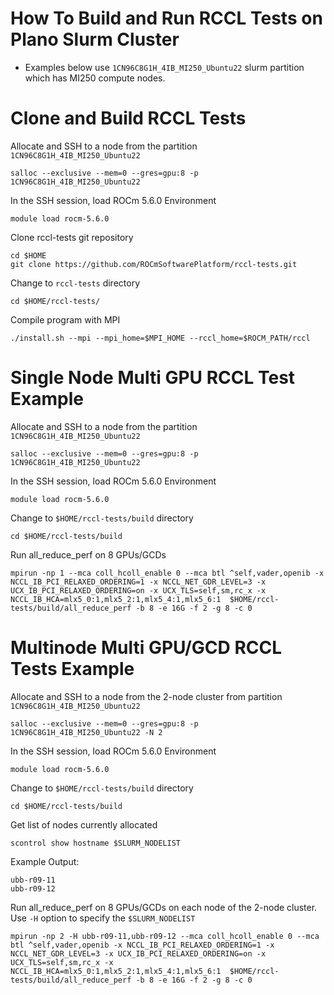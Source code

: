 # How To Build and Run RCCL Tests on Plano Slurm Cluster
- Examples below use `1CN96C8G1H_4IB_MI250_Ubuntu22` slurm partition which has MI250 compute nodes. 
# Clone and Build RCCL Tests
Allocate and SSH to a node from the partition `1CN96C8G1H_4IB_MI250_Ubuntu22`
```
salloc --exclusive --mem=0 --gres=gpu:8 -p 1CN96C8G1H_4IB_MI250_Ubuntu22
```
In the SSH session, load ROCm 5.6.0 Environment
```
module load rocm-5.6.0 
```
Clone rccl-tests git repository 
```
cd $HOME
git clone https://github.com/ROCmSoftwarePlatform/rccl-tests.git
```
Change to `rccl-tests` directory 
```
cd $HOME/rccl-tests/
```
Compile program with MPI 
```
./install.sh --mpi --mpi_home=$MPI_HOME --rccl_home=$ROCM_PATH/rccl
```
# Single Node Multi GPU RCCL Test Example
Allocate and SSH to a node from the partition `1CN96C8G1H_4IB_MI250_Ubuntu22`
```
salloc --exclusive --mem=0 --gres=gpu:8 -p 1CN96C8G1H_4IB_MI250_Ubuntu22
```
In the SSH session, load ROCm 5.6.0 Environment
```
module load rocm-5.6.0 
```
Change to `$HOME/rccl-tests/build` directory 
```
cd $HOME/rccl-tests/build
```
Run all_reduce_perf on 8 GPUs/GCDs
```
mpirun -np 1 --mca coll_hcoll_enable 0 --mca btl ^self,vader,openib -x NCCL_IB_PCI_RELAXED_ORDERING=1 -x NCCL_NET_GDR_LEVEL=3 -x UCX_IB_PCI_RELAXED_ORDERING=on -x UCX_TLS=self,sm,rc_x -x NCCL_IB_HCA=mlx5_0:1,mlx5_2:1,mlx5_4:1,mlx5_6:1  $HOME/rccl-tests/build/all_reduce_perf -b 8 -e 16G -f 2 -g 8 -c 0
```

# Multinode Multi GPU/GCD RCCL Tests Example 
Allocate and SSH to a node from the 2-node cluster from partition `1CN96C8G1H_4IB_MI250_Ubuntu22`
```
salloc --exclusive --mem=0 --gres=gpu:8 -p 1CN96C8G1H_4IB_MI250_Ubuntu22 -N 2
```
In the SSH session, load ROCm 5.6.0 Environment
```
module load rocm-5.6.0 
```
Change to `$HOME/rccl-tests/build` directory 
```
cd $HOME/rccl-tests/build
```
Get list of nodes currently allocated
```
scontrol show hostname $SLURM_NODELIST
```
Example Output: 
```
ubb-r09-11
ubb-r09-12
```
Run all_reduce_perf on 8 GPUs/GCDs on each node of the 2-node cluster. Use `-H` option to specify the `$SLURM_NODELIST`
```
mpirun -np 2 -H ubb-r09-11,ubb-r09-12 --mca coll_hcoll_enable 0 --mca btl ^self,vader,openib -x NCCL_IB_PCI_RELAXED_ORDERING=1 -x NCCL_NET_GDR_LEVEL=3 -x UCX_IB_PCI_RELAXED_ORDERING=on -x UCX_TLS=self,sm,rc_x -x NCCL_IB_HCA=mlx5_0:1,mlx5_2:1,mlx5_4:1,mlx5_6:1  $HOME/rccl-tests/build/all_reduce_perf -b 8 -e 16G -f 2 -g 8 -c 0
```
